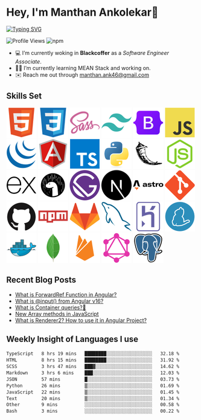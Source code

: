 # Hey, I'm Manthan Ankolekar👋

[![Typing SVG](https://readme-typing-svg.demolab.com?font=Fira+Code&pause=1000&width=435&lines=Front+End+Developer;Learn%2C+Build%2C+Repeat)](https://git.io/typing-svg)

![Profile Views](https://komarev.com/ghpvc/?username=manthanank&color=brightgreen)
![npm](https://img.shields.io/npm/dt/manthanank)
<!-- ![npm](https://img.shields.io/npm/dw/manthanank)
![npm](https://img.shields.io/npm/dm/manthanank)
![npm](https://img.shields.io/npm/dy/manthanank) -->

- 💻 I’m currently woking in **Blackcoffer** as a *Software Engineer Associate*.
- 🧑‍💻 I’m currently learning MEAN Stack and working on.
- ✉️ Reach me out through [manthan.ank46@gmail.com](mailto:manthan.ank46@gmail.com)

## Skills Set

![HTML5](/assets/svg/html.svg)
![CSS3](/assets/svg/css.svg)
![SASS](/assets/svg/sass.svg)
![TailwindCSS](/assets/svg/tailwindcss.svg)
![Bootstrap](/assets/svg/bootstrap.svg)
![JavaScript](/assets/svg/javascript.svg)
![jQuery](/assets/svg/jquery.svg)
![Angular](/assets/svg/angular.svg)
![Typescript](/assets/svg/typescript.svg)
![Python](/assets/svg/python.svg)
![Flask](/assets/svg/flask.svg)
![Node.js](/assets/svg/nodejs.svg)
![Express](/assets/svg/express.svg)
![Deno](/assets/svg/deno.svg)
![Gatsby](/assets/svg/gatsby.svg)
![NextJs](/assets/svg/nextjs.svg)
![Astro](/assets/svg/astro.svg)
![Git](/assets/svg/git.svg)
![GitHub](/assets/svg/github.svg)
![Npm](/assets/svg/npm.svg)
![GitLab](/assets/svg/gitlab.svg)
![MySQL](/assets/svg/mysql.svg)
![Heroku](/assets/svg/heroku.svg)
![Yarn](/assets/svg/yarn.svg)
![Docker](/assets/svg/docker.svg)
![MongoDB](/assets/svg//mongodb.svg)
![Firebase](/assets/svg/firebase.svg)
![GraphQL](/assets/svg/graphql.svg)
![Postgresql](/assets/svg/postgresql.svg)

## Recent Blog Posts

<!-- BLOG-POST-LIST:START -->
- [What is ForwardRef Function in Angular?](https://dev.to/manthanank/what-is-forwardref-function-in-angular-95f)
- [What is @input&lpar;&rpar; from Angular v16?](https://dev.to/manthanank/what-is-input-from-angular-v16-3kh)
- [What is Container queries?🤔](https://dev.to/manthanank/what-is-container-queries-ajl)
- [New Array methods in JavaScript](https://dev.to/manthanank/new-array-methods-in-javascript-4m30)
- [What is Renderer2? How to use it in Angular Project?](https://dev.to/manthanank/what-is-renderer2-how-to-use-it-in-angular-project-5l1)
<!-- BLOG-POST-LIST:END -->

## Weekly Insight of Languages I use

<!--START_SECTION:waka-->

```txt
TypeScript   8 hrs 19 mins   ████████░░░░░░░░░░░░░░░░░   32.18 %
HTML         8 hrs 15 mins   ████████░░░░░░░░░░░░░░░░░   31.92 %
SCSS         3 hrs 47 mins   ███▓░░░░░░░░░░░░░░░░░░░░░   14.62 %
Markdown     3 hrs 6 mins    ███░░░░░░░░░░░░░░░░░░░░░░   12.03 %
JSON         57 mins         █░░░░░░░░░░░░░░░░░░░░░░░░   03.73 %
Python       26 mins         ▒░░░░░░░░░░░░░░░░░░░░░░░░   01.69 %
JavaScript   22 mins         ▒░░░░░░░░░░░░░░░░░░░░░░░░   01.45 %
Text         20 mins         ▒░░░░░░░░░░░░░░░░░░░░░░░░   01.34 %
Other        9 mins          ░░░░░░░░░░░░░░░░░░░░░░░░░   00.58 %
Bash         3 mins          ░░░░░░░░░░░░░░░░░░░░░░░░░   00.22 %
```

<!--END_SECTION:waka-->
